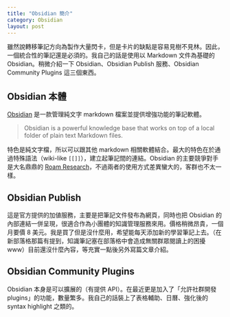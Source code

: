 ```yaml
---
title: "Obsidian 簡介"
category: Obsidian
layout: post
---
```


雖然說轉移筆記方向為製作大量閃卡，但是卡片的缺點是容易見樹不見林。因此，一個統合性的筆記還是必須的。我自己的話是使用以 Markdown 文件為基礎的 Obsidian。稍微介紹一下 Obsidian、Obsidian Publish 服務、Obsidian Community Plugins 這三個東西。

## Obsidian 本體

[Obsidian](https://obsidian.md) 是一款管理純文字 markdown 檔案並提供增強功能的筆記軟體。

> Obsidian is a powerful knowledge base that works on top of a local folder of plain text Markdown files.

特色是純文字檔，所以可以跟其他 markdown 相關軟體結合。最大的特色在於通過特殊語法（wiki-like `[[]]`），建立起筆記間的連結。Obsidian 的主要競爭對手是大名鼎鼎的 [Roam Research](https://roamresearch.com)，不過兩者的使用方式差異蠻大的，客群也不太一樣。

## Obsidian Publish

這是官方提供的加値服務，主要是把筆記文件發布為網頁，同時也把 Obsidian 的內部連結一併呈現，很適合作為小團體的知識管理服務來用。價格稍微昂貴，一個月要價 8 美元。我是買了但是沒什麼用，希望能每天添加新的學習筆記上去。（在新部落格那篇有提到，知識筆記塞在部落格中會造成無關群眾閱讀上的困擾 www）目前還沒什麼內容，等充實一點後另外寫篇文章介紹。

## Obsidian Community Plugins

Obsidian 本身是可以擴展的（有提供 API）。在最近更是加入了「允許社群開發 plugins」的功能，數量繁多。我自己的話裝上了表格輔助、日曆、強化後的 syntax highlight 之類的。
